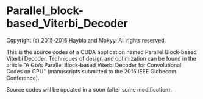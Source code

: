 # Parallel_block-based_Viterbi_Decoder
Copyright (c) 2015-2016 Haybla and Mokyy. All rights reserved.

This is the source codes of a CUDA application named Parallel Block-based Viterbi Decoder. Techniques of design and optimization can be found in the article "A Gb/s Parallel Block-based Viterbi Decoder for Convolutional Codes on GPU" (manuscripts submitted to the 2016 IEEE Globecom Conference). 

Source codes will be updated in a soon (after some modification).
